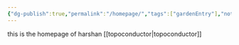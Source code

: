 ```yaml
---
{"dg-publish":true,"permalink":"/homepage/","tags":["gardenEntry"],"noteIcon":""}
---
```


this is the homepage of harshan
[[topoconductor\|topoconductor]]
